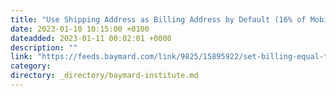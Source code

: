 ```yaml
---
title: "Use Shipping Address as Billing Address by Default (16% of Mobile Sites Have Implementation Issues)"
date: 2023-01-10 10:15:00 +0100
dateadded: 2023-01-11 00:02:01 +0000
description: ""
link: "https://feeds.baymard.com/link/9825/15895922/set-billing-equal-to-shipping"
category:
directory: _directory/baymard-institute.md
---
```

